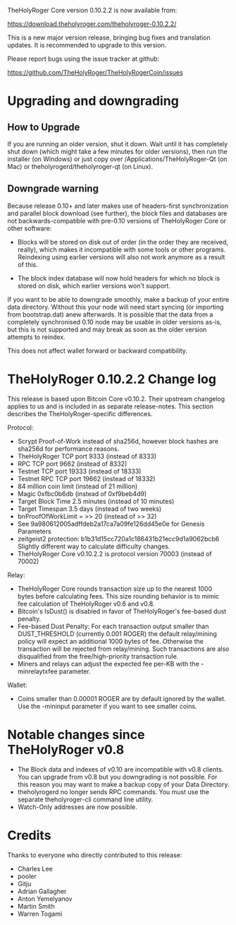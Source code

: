 TheHolyRoger Core version 0.10.2.2 is now available from:

  <https://download.theholyroger.com/theholyroger-0.10.2.2/>

This is a new major version release, bringing bug fixes and translation 
updates. It is recommended to upgrade to this version.

Please report bugs using the issue tracker at github:

  <https://github.com/TheHolyRoger/TheHolyRogerCoin/issues>

Upgrading and downgrading
=========================

How to Upgrade
--------------

If you are running an older version, shut it down. Wait until it has completely
shut down (which might take a few minutes for older versions), then run the
installer (on Windows) or just copy over /Applications/TheHolyRoger-Qt (on Mac) or
theholyrogerd/theholyroger-qt (on Linux).

Downgrade warning
------------------

Because release 0.10+ and later makes use of headers-first synchronization and
parallel block download (see further), the block files and databases are not
backwards-compatible with pre-0.10 versions of TheHolyRoger Core or other software:

* Blocks will be stored on disk out of order (in the order they are
received, really), which makes it incompatible with some tools or
other programs. Reindexing using earlier versions will also not work
anymore as a result of this.

* The block index database will now hold headers for which no block is
stored on disk, which earlier versions won't support.

If you want to be able to downgrade smoothly, make a backup of your entire data
directory. Without this your node will need start syncing (or importing from
bootstrap.dat) anew afterwards. It is possible that the data from a completely
synchronised 0.10 node may be usable in older versions as-is, but this is not
supported and may break as soon as the older version attempts to reindex.

This does not affect wallet forward or backward compatibility.


TheHolyRoger 0.10.2.2 Change log
============================
This release is based upon Bitcoin Core v0.10.2.  Their upstream changelog applies to us and
is included in as separate release-notes.  This section describes the TheHolyRoger-specific differences.

Protocol:
- Scrypt Proof-of-Work instead of sha256d, however block hashes are sha256d for performance reasons.
- TheHolyRoger TCP port 9333 (instead of 8333)
- RPC TCP port 9662 (instead of 8332)
- Testnet TCP port 19333 (instead of 18333)
- Testnet RPC TCP port 19662 (instead of 18332)
- 84 million coin limit  (instead of 21 million)
- Magic 0xfbc0b6db       (instead of 0xf9beb4d9)
- Target Block Time 2.5 minutes (instead of 10 minutes)
- Target Timespan 3.5 days      (instead of two weeks)
- bnProofOfWorkLimit = >> 20    (instead of >> 32)
- See 9a980612005adffdeb2a17ca7a09fe126dd45e0e for Genesis Parameters
- zeitgeist2 protection: b1b31d15cc720a1c186431b21ecc9d1a9062bcb6 Slightly different way to calculate difficulty changes.
- TheHolyRoger Core v0.10.2.2 is protocol version 70003 (instead of 70002)

Relay:
- TheHolyRoger Core rounds transaction size up to the nearest 1000 bytes before calculating fees.  This size rounding behavior is to mimic fee calculation of TheHolyRoger v0.6 and v0.8.
- Bitcoin's IsDust() is disabled in favor of TheHolyRoger's fee-based dust penalty.
- Fee-based Dust Penalty: For each transaction output smaller than DUST_THRESHOLD (currently 0.001 ROGER) the default relay/mining policy will expect an additional 1000 bytes of fee.  Otherwise the transaction will be rejected from relay/mining.  Such transactions are also disqualified from the free/high-priority transaction rule.
- Miners and relays can adjust the expected fee per-KB with the -minrelaytxfee parameter.

Wallet:
- Coins smaller than 0.00001 ROGER are by default ignored by the wallet.  Use the -mininput parameter if you want to see smaller coins.

Notable changes since TheHolyRoger v0.8
===================================

- The Block data and indexes of v0.10 are incompatible with v0.8 clients.  You can upgrade from v0.8 but you downgrading is not possible.  For this reason you may want to make a backup copy of your Data Directory.
- theholyrogerd no longer sends RPC commands.  You must use the separate theholyroger-cli command line utility.
- Watch-Only addresses are now possible.

Credits
=======

Thanks to everyone who directly contributed to this release:

- Charles Lee
- pooler
- Gitju
- Adrian Gallagher
- Anton Yemelyanov
- Martin Smith
- Warren Togami
